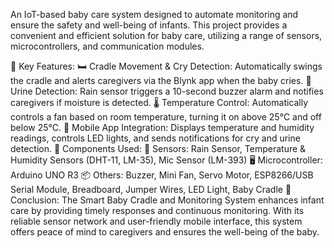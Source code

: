 An IoT-based baby care system designed to automate monitoring and ensure the safety and well-being of infants. This project provides a convenient and efficient solution for baby care, utilizing a range of sensors, microcontrollers, and communication modules.

🔑 Key Features:
🛏️ Cradle Movement & Cry Detection: Automatically swings the cradle and alerts caregivers via the Blynk app when the baby cries.
🚨 Urine Detection: Rain sensor triggers a 10-second buzzer alarm and notifies caregivers if moisture is detected.
🌡️ Temperature Control: Automatically controls a fan based on room temperature, turning it on above 25°C and off below 25°C.
📲 Mobile App Integration: Displays temperature and humidity readings, controls LED lights, and sends notifications for cry and urine detection.
🔧 Components Used:
📡 Sensors: Rain Sensor, Temperature & Humidity Sensors (DHT-11, LM-35), Mic Sensor (LM-393)
🖥️ Microcontroller: Arduino UNO R3
📦 Others: Buzzer, Mini Fan, Servo Motor, ESP8266/USB Serial Module, Breadboard, Jumper Wires, LED Light, Baby Cradle
📌 Conclusion:
The Smart Baby Cradle and Monitoring System enhances infant care by providing timely responses and continuous monitoring. With its reliable sensor network and user-friendly mobile interface, this system offers peace of mind to caregivers and ensures the well-being of the baby.
